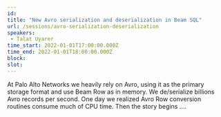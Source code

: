 ```yaml
---
id: 
title: "New Avro serialization and deserialization in Beam SQL"
url: /sessions/avro-serialization-deserialization
speakers:
 - Talat Uyarer
time_start: 2022-01-01T17:00:00.000Z
time_end: 2022-01-01T18:00:00.000Z
block: 
slot: 
---
```


At Palo Alto Networks we heavily rely on Avro, using it as the primary storage format and use Beam Row as in memory. We de/serialize billions Avro records per second. One day we realized Avro Row conversion routines consume much of CPU time. Then the story begins ....